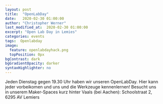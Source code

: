 ```yaml
---
layout: post
title:  "OpenLabDay"
date:   2020-02-30 01:00:00
author: "Christopher Werner"
last_modified_at:  2020-02-30 01:00:00
excerpt: "Open Lab Day in Lemies"
categories: events
tags:  Openlabday
image:
  feature: openlabdayhack.png
  topPosition: 0px
bgContrast: dark
bgGradientOpacity: darker
syntaxHighlighter: no
---
```


Jeden Dienstag gegen 19.30 Uhr haben wir unseren OpenLabDay. Hier kann jeder vorbeikomen und uns und die Werkzeuge kennenlernen! Besucht uns in unserem Maker-Spaces kurz hinter Vaals (bei Aachen):
Schoolstraat 2, 6295 AV Lemiers
<div class="img img--fullContainer img--14xLeading" style="background-image: url({{ site.baseurl_posts_img }}openlabday.jpg);"></div>
